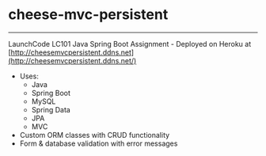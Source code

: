 # cheese-mvc-persistent

---

LaunchCode LC101 Java Spring Boot Assignment - Deployed on Heroku at [http://cheesemvcpersistent.ddns.net](http://cheesemvcpersistent.ddns.net/)

- Uses:
  - Java
  - Spring Boot
  - MySQL
  - Spring Data
  - JPA
  - MVC
- Custom ORM classes with CRUD functionality
- Form & database validation with error messages